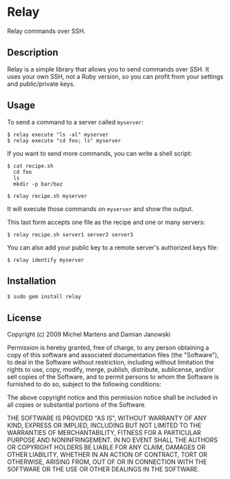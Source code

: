 Relay
=====

Relay commands over SSH.

Description
-----------

Relay is a simple library that allows you to send commands over SSH.
It uses your own SSH, not a Ruby version, so you can profit from your
settings and public/private keys.

Usage
-----

To send a command to a server called `myserver`:

    $ relay execute "ls -al" myserver
    $ relay execute "cd foo; ls" myserver

If you want to send more commands, you can write a shell script:

    $ cat recipe.sh
      cd foo
      ls
      mkdir -p bar/baz

    $ relay recipe.sh myserver

It will execute those commands on `myserver` and show the output.

This last form accepts one file as the recipe and one or many servers:

    $ relay recipe.sh server1 server2 server3

You can also add your public key to a remote server's authorized keys file:

    $ relay identify myserver

Installation
------------

    $ sudo gem install relay

License
-------

Copyright (c) 2009 Michel Martens and Damian Janowski

Permission is hereby granted, free of charge, to any person
obtaining a copy of this software and associated documentation
files (the "Software"), to deal in the Software without
restriction, including without limitation the rights to use,
copy, modify, merge, publish, distribute, sublicense, and/or sell
copies of the Software, and to permit persons to whom the
Software is furnished to do so, subject to the following
conditions:

The above copyright notice and this permission notice shall be
included in all copies or substantial portions of the Software.

THE SOFTWARE IS PROVIDED "AS IS", WITHOUT WARRANTY OF ANY KIND,
EXPRESS OR IMPLIED, INCLUDING BUT NOT LIMITED TO THE WARRANTIES
OF MERCHANTABILITY, FITNESS FOR A PARTICULAR PURPOSE AND
NONINFRINGEMENT. IN NO EVENT SHALL THE AUTHORS OR COPYRIGHT
HOLDERS BE LIABLE FOR ANY CLAIM, DAMAGES OR OTHER LIABILITY,
WHETHER IN AN ACTION OF CONTRACT, TORT OR OTHERWISE, ARISING
FROM, OUT OF OR IN CONNECTION WITH THE SOFTWARE OR THE USE OR
OTHER DEALINGS IN THE SOFTWARE.
